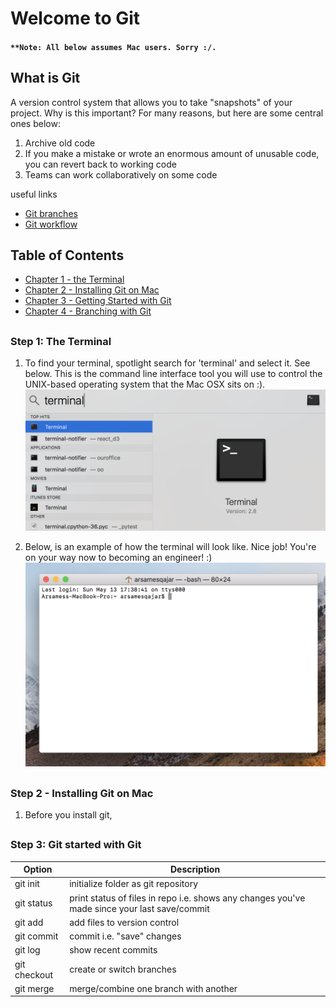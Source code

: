 
# Welcome to Git
#### `**Note: All below assumes Mac users. Sorry :/.`


## What is Git
A version control system that allows you to take "snapshots" of your project. Why is this important? For many reasons, but here are some central ones below:
1. Archive old code
2. If you make a mistake or wrote an enormous amount of unusable code, you can revert back to working code
3. Teams can work collaboratively on some code 

useful links
+ [Git branches](https://gist.github.com/blackfalcon/8428401)
+ [Git workflow](https://guides.github.com/introduction/flow/)




## Table of Contents
  * [Chapter 1 - the Terminal](#chapter-1)
  * [Chapter 2 - Installing Git on Mac](#chapter-2)
  * [Chapter 3 - Getting Started with Git](#chapter-3)
  * [Chapter 4 - Branching with Git](#chapter-4)





## <a id="chapter-1"></a>
### Step 1: The Terminal 
1. To find your terminal, spotlight search for 'terminal' and select it. See below. This is the command line interface tool you will use to control the UNIX-based operating system that the Mac OSX sits on :).
![Terminal](spotlight.png)

2. Below, is an example of how the terminal will look like. Nice job! You're on your way now to becoming an engineer! :)
![Terminal](terminal.png)



## <a id="chapter-2"></a>
### Step 2 - Installing Git on Mac
1. Before you install git,  


## <a id="chapter-3"></a>
### Step 3: Git started with Git


| Option | Description |
| ------ | -------- |
| git init   | initialize folder as git repository |
| git status | print status of files in repo i.e. shows any changes you've made since your last save/commit  |
| git add | add files to version control|
|git commit| commit i.e. "save" changes|
| git log|  show recent commits|
|git checkout| create or switch branches|
|git merge | merge/combine one branch with another